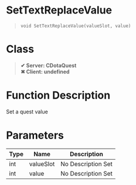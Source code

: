 # SetTextReplaceValue
> `void SetTextReplaceValue(valueSlot, value)`
# Class
> __✔ Server: CDotaQuest__  
> __✖ Client: undefined__  
# Function Description
Set a quest value
# Parameters
Type|Name|Description
--|--|--
int|valueSlot|No Description Set
int|value|No Description Set

